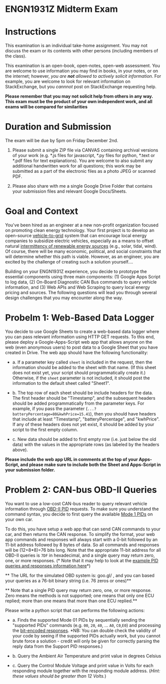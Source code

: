 # ENGN1931Z Midterm Exam

# Instructions

This examination is an individual take-home assignment.  You may not discuss the exam or its contents with other persons (including members of the class). 

This examination is an open-book, open-notes, open-web assessment.  You are welcome to use information you may find in books, in your notes, or on the internet; however, *you are **not** allowed to actively solicit information*. For example, you are welcome to look for relevant information on StackExchange, but you *cannnot* post on StackExchange requesting help.  

**Please remember that you may not solicit help from others in any way. This exam must be the product of your own independent work, and all exams will be compared for similarities**


# Duration and Submission

The exam will be due by 5pm on Friday December 2nd.

1. Please submit a single ZIP file via CANVAS containing archival versions of your work (e.g. \*.js files for javascript, \*.py files for python, \*.text or \*.pdf files for text explanations).  You are welcome to also submit any additional handwritten work for all questions; this work may be submitted as a part of the electronic files as a photo JPEG or scanned PDF.

2. Please also share with me a single Google Drive Folder that contains your submission files and relevant Google Docs/Sheets.  

# Goal and Context
You've been hired as an engineer at a new non-profit organization focused on promoting clean energy technology. Your first project is to develop an open-source [vehicle-to-grid](https://en.wikipedia.org/wiki/Vehicle-to-grid) system that can encourage local energy companies to subsidize electric vehicles, especially as a means to offset natural [intermittency of renewable energy sources](https://en.wikipedia.org/wiki/Intermittent_energy_source) (e.g., solar, tidal, wind). Of course, there will be many economic, political, and social constraints that will determine whether this path is viable. However, as an engineer, you are excited by the challenge of creating such a solution yourself.... 

Building on your ENGN1931Z experience, you decide to prototype the essential components using three main components: (1) Google Apps Script to log data, (2) On-Board Diagnostic CAN Bus commands to query vehicle information, and (3) Web APIs and Web Scraping to query local energy pricing and sources. The following questions will lead you through several design challenges that you may encounter along the way.

# Probelm 1: Web-Based Data Logger

You decide to use Google Sheets to create a web-based data logger where you can pass relevant information using HTTP GET requests. To this end, please deploy a Google-Apps-Script web app that allows anyone on the web (even anonymous users) to post data to a Google Sheet that you have created in Drive.  The web app should have the following functionality:

* a. If a parameter key called `sheet` is included in the request, then the information should be added to the sheet with that name. (If this sheet does not exist yet, your script should programmatically create it.) Otherwise, if the `sheet` parameter is not included, it should post the information to the default sheet called "Sheet1".

* b. The top row of each sheet should be include headers for the data. The first header should be "Timestamp", and the subsequent headers should be added programmatically from the parameter keys. For example, if you pass the parameter (`...?batteryPercentage=80&kwhPrice=15.41`), then you should have headers that include at least "Timestamp", "batteryPercentage", and "kwhPrice". If any of these headers does not yet exist, it should be added by your script to the first empty column.

* c. New data should be added to first empty row (i.e. just below the old data) with the values in the appropriate rows (as labeled by the headers above).

**Please include the web app URL in comments at the top of your Apps-Script, and please make sure to include both the Sheet and Apps-Script in your submission folder.**

# Problem 2: CAN-bus OBD-II Queries

You want to use a low-cost CAN-bus reader to query relevant vehicle information through [OBD-II PID](https://en.wikipedia.org/wiki/OBD-II_PIDs) requests. To make sure you understand the command syntax, you decide to first query the available [Mode 1 PIDs]() on your own car. 

To do this, you have setup a web app that can send CAN commands to your car, and then returns the CAN response. To simplify the format, your web app commands and responses will always start with a 0-bit followed by an 11-bit address followed by 8 bytes of data. So all commands and responses will be (12+8\*8)=76 bits long. Note that the appropriate 11-bit address for all OBD-II queries is `7DF` in hexadecimal, and a single query may return zero, one, or more responses. (* Note that it may help to look at the [example PID queries and responses information here](https://en.wikipedia.org/wiki/OBD-II_PIDs#CAN_.2811-bit.29_bus_format)*)

** The URL for the simulated OBD system is: goo.gl/ , and you can based your queries as a 76-bit binary string (i.e. 76 zeros or ones)**

** Note that a single PID query may return zero, one, or more response. Zero means the methods is not supported; one means that only one ECU replied; more than one means that more than one ECU replied.**

Please write a python script that can performs the following actions:

* a. Finds the supported Mode 01 PIDs by sequentially sending the "supported PIDs" commands (e.g. `00`, `20`, `40`, ... `A0`, `C0`,`E0`) and processing the [bit-encoded responses](https://en.wikipedia.org/wiki/OBD-II_PIDs#Mode_1_PID_00). *NB: You can double check the validity of your code by seeing if the supported PIDs actually work, but you cannot brute force a solution - credit will only be given for correctly parsing the reply data from the Support PID responses.)

* b. Query the Ambient Air Temperature and print value in degrees Celsius

* c. Query the Control Module Voltage and print value in Volts for each responding module together with the responding module address. (*Hint: these values should be greater than 12 Volts.*)

